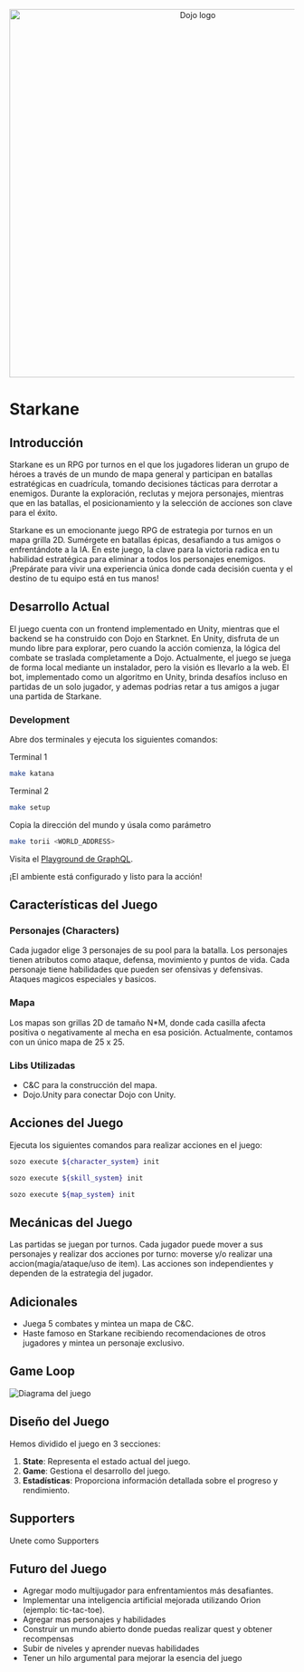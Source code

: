 <p align="center">
  <img alt="Dojo logo" width="650" src="https://github.com/amegakure-starknet/unity-Starkane/assets/58611754/ab701ac0-a1f3-4048-b40f-8234c6f662fe">
</p>

# Starkane

## Introducción

Starkane es un RPG por turnos en el que los jugadores lideran un grupo de héroes a través de un mundo de mapa general y participan en batallas estratégicas en cuadrícula, tomando decisiones tácticas para derrotar a enemigos. Durante la exploración, reclutas y mejora personajes, mientras que en las batallas, el posicionamiento y la selección de acciones son clave para el éxito.

Starkane es un emocionante juego RPG de estrategia por turnos en un mapa grilla 2D. Sumérgete en batallas épicas, desafiando a tus amigos o enfrentándote a la IA. En este juego, la clave para la victoria radica en tu habilidad estratégica para eliminar a todos los personajes enemigos. ¡Prepárate para vivir una experiencia única donde cada decisión cuenta y el destino de tu equipo está en tus manos!

## Desarrollo Actual

El juego cuenta con un frontend implementado en Unity, mientras que el backend se ha construido con Dojo en Starknet. En Unity, disfruta de un mundo libre para explorar, pero cuando la acción comienza, la lógica del combate se traslada completamente a Dojo. Actualmente, el juego se juega de forma local mediante un instalador, pero la visión es llevarlo a la web. El bot, implementado como un algoritmo en Unity, brinda desafíos incluso en partidas de un solo jugador, y ademas podrias retar a tus amigos a jugar una partida de Starkane.

### Development

Abre dos terminales y ejecuta los siguientes comandos:

Terminal 1
```bash
make katana
```

Terminal 2
```bash
make setup
```

Copia la dirección del mundo y úsala como parámetro
```bash
make torii <WORLD_ADDRESS>
```

Visita el [Playground de GraphQL](http://localhost:8080/graphql).

¡El ambiente está configurado y listo para la acción!

## Características del Juego

### Personajes (Characters)

Cada jugador elige 3 personajes de su pool para la batalla. Los personajes tienen atributos como ataque, defensa, movimiento y puntos de vida.
Cada personaje tiene habilidades que pueden ser ofensivas y defensivas. Ataques magicos especiales y basicos.

### Mapa

Los mapas son grillas 2D de tamaño N*M, donde cada casilla afecta positiva o negativamente al mecha en esa posición. Actualmente, contamos con un único mapa de 25 x 25.

### Libs Utilizadas

* C&C para la construcción del mapa.
* Dojo.Unity para conectar Dojo con Unity.

## Acciones del Juego

Ejecuta los siguientes comandos para realizar acciones en el juego:

```bash
sozo execute ${character_system} init
```

```bash
sozo execute ${skill_system} init
```

```bash
sozo execute ${map_system} init
```

## Mecánicas del Juego

Las partidas se juegan por turnos. Cada jugador puede mover a sus personajes y realizar dos acciones por turno: moverse y/o realizar una accion(magia/ataque/uso de item). Las acciones son independientes y dependen de la estrategia del jugador.

## Adicionales

* Juega 5 combates y mintea un mapa de C&C.
* Haste famoso en Starkane recibiendo recomendaciones de otros jugadores y mintea un personaje exclusivo.

## Game Loop

![Diagrama del juego](link_al_diagrama_del_juego)

## Diseño del Juego

Hemos dividido el juego en 3 secciones:

1. **State**: Representa el estado actual del juego.
2. **Game**: Gestiona el desarrollo del juego.
3. **Estadísticas**: Proporciona información detallada sobre el progreso y rendimiento.

## Supporters
Unete como Supporters

## Futuro del Juego

* Agregar modo multijugador para enfrentamientos más desafiantes.
* Implementar una inteligencia artificial mejorada utilizando Orion (ejemplo: tic-tac-toe).
* Agregar mas personajes y habilidades
* Construir un mundo abierto donde puedas realizar quest y obtener recompensas
* Subir de niveles y aprender nuevas habilidades
* Tener un hilo argumental para mejorar la esencia del juego